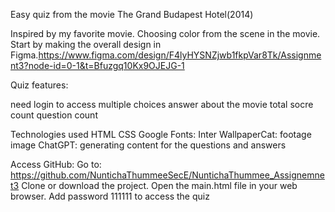 Easy quiz from the movie The Grand Budapest Hotel(2014)

Inspired by my favorite movie. Choosing color from the scene in the movie.
Start by making the overall design in Figma.https://www.figma.com/design/F4lyHYSNZjwb1fkpVar8Tk/Assignment3?node-id=0-1&t=Bfuzgq10Kx9OJEJG-1

Quiz features:

need login to access
multiple choices answer about the movie
total socre count
question count

Technologies used
HTML
CSS
Google Fonts: Inter
WallpaperCat: footage image
ChatGPT: generating content for the questions and answers

Access GitHub: Go to: https://github.com/NuntichaThummeeSecE/NuntichaThummee_Assignemnet3
Clone or download the project.
Open the main.html file in your web browser.
Add password 111111 to access the quiz
